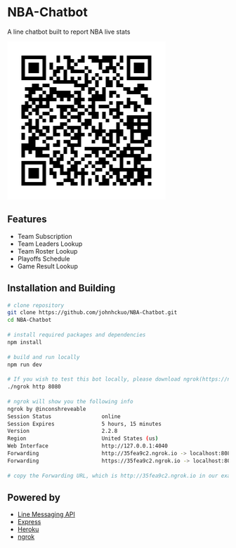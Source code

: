 # NBA-Chatbot
A line chatbot built to report NBA live stats

<img src="https://github.com/johnhckuo/NBA-Chatbot/raw/master/qrcode.png">

## Features

* Team Subscription
* Team Leaders Lookup
* Team Roster Lookup
* Playoffs Schedule
* Game Result Lookup

## Installation and Building

```bash
# clone repository
git clone https://github.com/johnhckuo/NBA-Chatbot.git
cd NBA-Chatbot

# install required packages and dependencies
npm install

# build and run locally
npm run dev

# If you wish to test this bot locally, please download ngrok(https://ngrok.com) first and execute it
./ngrok http 8080

# ngrok will show you the following info
ngrok by @inconshreveable
Session Status                online
Session Expires               5 hours, 15 minutes
Version                       2.2.8
Region                        United States (us)
Web Interface                 http://127.0.0.1:4040
Forwarding                    http://35fea9c2.ngrok.io -> localhost:8080
Forwarding                    https://35fea9c2.ngrok.io -> localhost:8080  

# copy the Forwarding URL, which is http://35fea9c2.ngrok.io in our example, to the Webhook URL of your line chatbot

```

## Powered by
- [Line Messaging API](https://developers.line.me/en/)
- [Express](http://expressjs.com)
- [Heroku](https://www.heroku.com/)
- [ngrok](https://ngrok.com)

